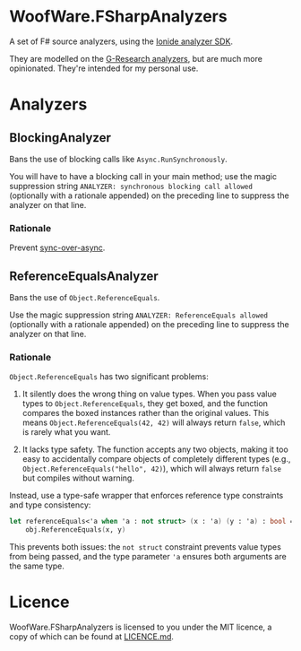 # WoofWare.FSharpAnalyzers

A set of F# source analyzers, using the [Ionide analyzer SDK](https://github.com/ionide/FSharp.Analyzers.SDK).

They are modelled on the [G-Research analyzers](https://github.com/G-Research/fsharp-analyzers/), but are much more opinionated.
They're intended for my personal use.

# Analyzers

## BlockingAnalyzer

Bans the use of blocking calls like `Async.RunSynchronously`.

You will have to have a blocking call in your main method; use the magic suppression string `ANALYZER: synchronous blocking call allowed`
(optionally with a rationale appended) on the preceding line to suppress the analyzer on that line.

### Rationale

Prevent [sync-over-async](https://learn.microsoft.com/en-us/archive/msdn-magazine/2013/march/async-await-best-practices-in-asynchronous-programming#async-all-the-way).

## ReferenceEqualsAnalyzer

Bans the use of `Object.ReferenceEquals`.

Use the magic suppression string `ANALYZER: ReferenceEquals allowed`
(optionally with a rationale appended) on the preceding line to suppress the analyzer on that line.

### Rationale

`Object.ReferenceEquals` has two significant problems:

1. It silently does the wrong thing on value types. When you pass value types to `Object.ReferenceEquals`, they get boxed, and the function compares the boxed instances rather than the original values. This means `Object.ReferenceEquals(42, 42)` will always return `false`, which is rarely what you want.

2. It lacks type safety. The function accepts any two objects, making it too easy to accidentally compare objects of completely different types (e.g., `Object.ReferenceEquals("hello", 42)`), which will always return `false` but compiles without warning.

Instead, use a type-safe wrapper that enforces reference type constraints and type consistency:

```fsharp
let referenceEquals<'a when 'a : not struct> (x : 'a) (y : 'a) : bool =
    obj.ReferenceEquals(x, y)
```

This prevents both issues: the `not struct` constraint prevents value types from being passed, and the type parameter `'a` ensures both arguments are the same type.

# Licence

WoofWare.FSharpAnalyzers is licensed to you under the MIT licence, a copy of which can be found at [LICENCE.md](./LICENSE.md).
